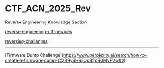 # CTF_ACN_2025_Rev
Reverse Engineering Knowledge Section

[reverse-engineering-ctf-newbies](https://infosecwriteups.com/reverse-engineering-ctf-newbies-part-1-cbd0aa47a90d)

[reversing-challenges](https://github.com/topics/reversing-challenges)

---

[Firmware Dump Challenge}(https://www.perplexity.ai/search/how-to-create-a-firmware-dump-CfzB9y6HREOp82pROMvFVw#0)
